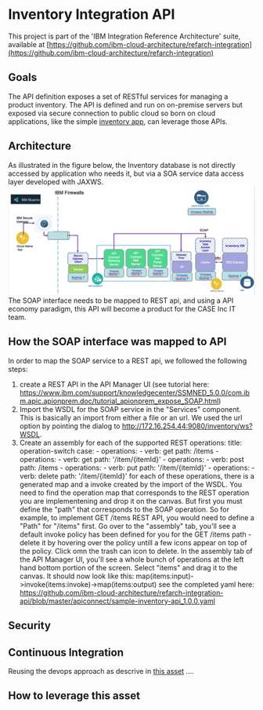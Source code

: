 # Inventory Integration API

This project is part of the 'IBM Integration Reference Architecture' suite, available at [https://github.com/ibm-cloud-architecture/refarch-integration](https://github.com/ibm-cloud-architecture/refarch-integration)

## Goals
The API definition exposes a set of RESTful services for managing a product inventory. The API is defined and run on on-premise servers but exposed via secure connection to public cloud so born on cloud applications, like the simple [inventory app](https://github.com/ibm-cloud-architecture/refarch-inventory-app), can leverage those APIs.

## Architecture
As illustrated in the figure below, the Inventory database is not directly accessed by application who needs it, but via a SOA service data access layer developed with JAXWS.
![Component view](docs/cp-phy-view.png)
The SOAP interface needs to be mapped to REST api, and using a API economy paradigm, this API will become a product for the CASE Inc IT team.

## How the SOAP interface was mapped to API
In order to map the SOAP service to a REST api, we followed the following steps:
1) create a REST API in the API Manager UI (see tutorial here: https://www.ibm.com/support/knowledgecenter/SSMNED_5.0.0/com.ibm.apic.apionprem.doc/tutorial_apionprem_expose_SOAP.html)
2) Import the WSDL for the SOAP service in the "Services" component. This is basically an import from either a file or an url. We used the url option by pointing the dialog to http://172.16.254.44:9080/inventory/ws?WSDL.
3) Create an assembly for each of the supported REST operations:
          title: operation-switch
          case:
            - operations:
                - verb: get
                  path: /items
            - operations:
                - verb: get
                  path: '/item/{itemId}'
            - operations:
                - verb: post
                  path: /items
            - operations:
                - verb: put
                  path: '/item/{itemId}'
            - operations:
                - verb: delete
                  path: '/item/{itemId}'
for each of these operations, there is a generated map and a invoke created by the import of the WSDL. You need to find the operation map that corresponds to the REST operation you are implementening and drop it on the canvas. But first you must define the "path" that corresponds to the SOAP operation. So for example, to implement GET /items REST API, you would need to define a "Path" for "/items" first. Go over to the "assembly" tab, you'll see a default invoke policy has been defined for you for the GET /items path - delete it by hovering over the policy untill a few icons appear on top of the policy. Click omn the trash can icon to delete. In the assembly tab of the API Manager UI, you'll see a whole bunch of operations at the left hand bottom portion of the screen. Select "items" and drag it to the canvas. It should now look like this:
map(items:input)->invoke(items:invoke)->map(items:output)
see the completed yaml here: https://github.com/ibm-cloud-architecture/refarch-integration-api/blob/master/apiconnect/sample-inventory-api_1.0.0.yaml

## Security

## Continuous Integration
Reusing the devops approach as descrive in [this asset](https://github.com/ibm-cloud-architecture/refarch-hybridcloud-blueportal-api/blob/master/HybridDevOpsForAPIC.pdf) ....

## How to leverage this asset
